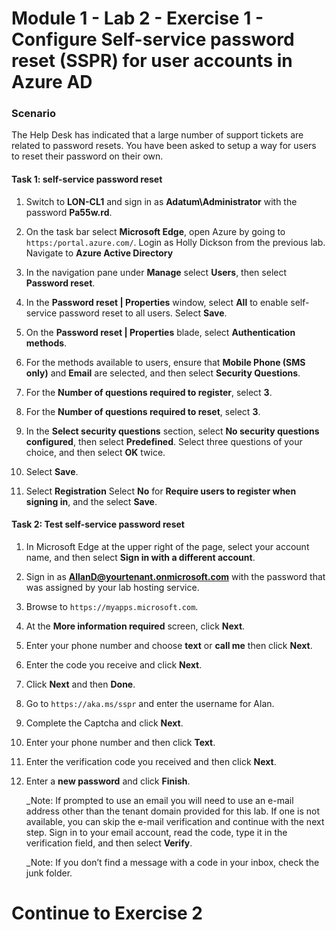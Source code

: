 # Module 1 - Lab 2 - Exercise 1 - Configure Self-service password reset (SSPR) for user accounts in Azure AD


### Scenario

The Help Desk has indicated that a large number of support tickets are related to password resets. You have been asked to setup a way for users to reset their password on their own. 



#### Task 1: self-service password reset

1.  Switch to **LON-CL1** and sign in as **Adatum\\Administrator** with the password **Pa55w.rd**.

2.  On the task bar select **Microsoft Edge**, open Azure by going to `https:/portal.azure.com/`.  Login as Holly Dickson from the previous lab. Navigate to **Azure Active Directory**
    

3.  In the navigation pane under **Manage** select **Users**, then select **Password reset**.

4.  In the **Password reset | Properties** window, select **All** to enable self-service password reset to all users. Select **Save**.

5.  On the **Password reset | Properties** blade, select **Authentication methods**.

6.  For the methods available to users, ensure that **Mobile Phone (SMS only)** and
    **Email** are selected, and then select **Security Questions**.

7.  For the **Number of questions required to register**, select **3**.

8.  For the **Number of questions required to reset**, select **3**.

9.  In the **Select security questions** section, select **No security questions configured**, then select **Predefined**. Select three questions of your choice, and then select **OK** twice.

10. Select **Save**.

11. Select **Registration** Select **No** for **Require users to register when signing in**, and the select **Save**.


#### Task 2: Test self-service password reset

1.   In Microsoft Edge at the upper right of the page, select your account name, and then select
    **Sign in with a different account**. 

2.  Sign in as **AllanD@yourtenant.onmicrosoft.com** with the password that was assigned by your lab hosting service.   

3.  Browse to `https://myapps.microsoft.com`. 

4.  At the **More information required** screen, click **Next**.

5.  Enter your phone number and choose **text** or **call me** then click **Next**.

6.  Enter the code you receive and click **Next**.

7.  Click **Next** and then **Done**.

8.  Go to `https://aka.ms/sspr` and enter the username for Alan.

9.  Complete the Captcha and click **Next**.

10. Enter your phone number and then click **Text**.

11. Enter the verification code you received and then click **Next**.

12. Enter a **new password** and click **Finish**.


    _Note: If prompted to use an email you will need to use an e-mail address other than the tenant domain 
    provided for this lab. If one is not available, you can skip the e-mail 
    verification and continue with the next step. Sign in to your email account, read the code, type it in the verification field, and then select **Verify**. 
    
    _Note: If you don’t find a message with a code in your inbox, check the junk folder.


# Continue to Exercise 2
